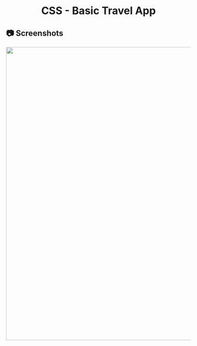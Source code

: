 <h1 align="center">
   CSS - Basic Travel App
</h1>

<h2>
📷 Screenshots
</h2>

<p align="center">
  <img src="https://github.com/ozkannbuyuk/css-exercises/assets/111967202/ba7a1af2-35c7-4a2f-aa61-55d2a88579a9" width="800" />
</p>
